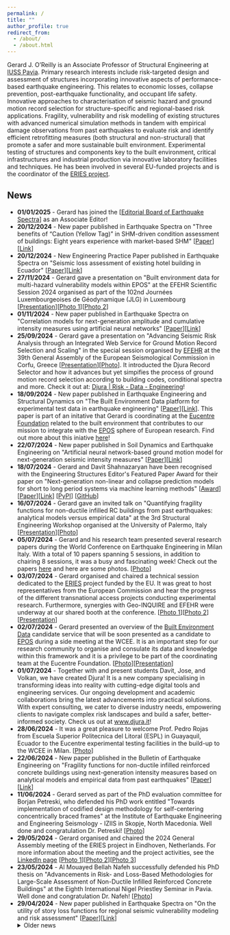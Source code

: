 ```yaml
---
permalink: /
title: ""
author_profile: true
redirect_from:
  - /about/
  - /about.html
---
```

Gerard J. O’Reilly is an Associate Professor of Structural Engineering at [IUSS Pavia](https://www.iusspavia.it/en). Primary research interests include risk-targeted design and assessment of structures incorporating innovative aspects of performance-based earthquake engineering. This relates to economic losses, collapse prevention, post-earthquake functionality, and occupant life safety. Innovative approaches to characterisation of seismic hazard and ground motion record selection for structure-specific and regional-based risk applications. Fragility, vulnerability and risk modelling of existing structures with advanced numerical simulation methods in tandem with empirical damage observations from past earthquakes to evaluate risk and identify efficient retrofitting measures (both structural and non-structural) that promote a safer and more sustainable built environment. Experimental testing of structures and components key to the built environment, critical infrastructures and industrial production via innovative laboratory facilities and techniques. He has been involved in several EU-funded projects and is the coordinator of the [ERIES project](https://www.eries.eu).

## News
<ul>

<li> <b>01/01/2025</b> - Gerard has joined the [<a href="https://journals.sagepub.com/editorial-board/EQS">Editorial Board of Earthquake Spectra</a>] as an Associate Editor! </li>

<li> <b>20/12/2024</b> - New paper published in Earthquake Spectra on "Three benefits of “Caution (Yellow Tag)” in SHM-driven condition assessment of buildings: Eight years experience with market-based SHM" [<a href="http://gerardjoreilly.github.io/files/Journal/fukutomi-et-al-2024-three-benefits-of-caution-(yellow-tag)-in-shm-driven-condition-assessment-of-buildings-eight-years.pdf">Paper</a>][<a href="https://journals.sagepub.com/doi/10.1177/87552930241296377">Link</a>] </li>

<li> <b>20/12/2024</b> - New Engineering Practice Paper published in Earthquake Spectra on "Seismic loss assessment of existing hotel building in Ecuador" [<a href="http://gerardjoreilly.github.io/files/Journal/poveda-o-reilly-2024-seismic-loss-assessment-of-existing-hotel-building-in-ecuador.pdf">Paper</a>][<a href="https://journals.sagepub.com/doi/10.1177/87552930241299356">Link</a>] </li>

<li> <b>27/11/2024</b> - Gerard gave a presentation on "Built environment data for multi-hazard vulnerability models within EPOS" at the EFEHR Scientific Session 2024 organised as part of the 102nd Journées Luxembourgeoises de Géodynamique (JLG) in Luxembourg [<a href="http://gerardjoreilly.github.io/files/Presentations/BED-Design-Luxembourg-Nov-2024.pdf">Presentation</a>][<a href="http://gerardjoreilly.github.io/files/Photos/efehr-lux-2024-gerard.jpeg">Photo 1</a>][<a href="http://gerardjoreilly.github.io/files/Photos/efehr-lux-2024.jpeg">Photo 2</a>] </li>

<li> <b>01/11/2024</b> - New paper published in Earthquake Spectra on "Correlation models for next-generation amplitude and cumulative intensity measures using artificial neural networks" [<a href="http://gerardjoreilly.github.io/files/Journal/aristeidou-2024-correlations.pdf">Paper</a>][<a href="https://journals.sagepub.com/doi/10.1177/87552930241270563">Link</a>] </li>

<li> <b>25/09/2024</b> - Gerard gave a presentation on "Advancing Seismic Risk Analysis through an Integrated Web Service for Ground Motion Record Selection and Scaling" in the special session organised by <a href="http://www.efehr.org/start//">EFEHR</a> at the 39th General Assembly of the European Seismological Commission in Corfu, Greece [<a href="http://gerardjoreilly.github.io/files/Presentations/ESC2024-OReilly-v1.pdf">Presentation</a>][<a href="http://gerardjoreilly.github.io/files/Photos/esc2024.jpg">Photo</a>]. It introducted the Djura Record Selector and how it advances but yet simpifies the process of ground motion record selection according to building codes, conditional spectra and more. Check it out at: <a href="https://djura.it/">Djura | Risk - Data - Engineering</a>! </li>

<li> <b>18/09/2024</b> - New paper published in Earthquake Engineering and Structural Dynamics on "The Built Environment Data platform for experimental test data in earthquake engineering" [<a href="http://gerardjoreilly.github.io/files/Journal/bed-paper.pdf">Paper</a>][<a href="https://onlinelibrary.wiley.com/doi/10.1002/eqe.4231">Link</a>]. This paper is part of an initative that Gerard is coordinating at the <a href="https://www.eucentre.it/?lang">Eucentre Foundation</a> related to the built environment that contributes to our mission to integrate with the <a href="https://www.epos-eu.org/">EPOS</a> sphere of European research. Find out more about this iniative <a href="https://builtenvdata.eu/">here</a>! </li>

<li> <b>22/07/2024</b> - New paper published in Soil Dynamics and Earthquake Engineering on "Artificial neural network-based ground motion model for next-generation seismic intensity measures" [<a href="http://gerardjoreilly.github.io/files/Journal/1-s2.0-S0267726124004032-main.pdf">Paper</a>][<a href="https://www.sciencedirect.com/science/article/abs/pii/S0267726124004032?via%3Dihub">Link</a>] </li>

<li> <b>18/07/2024</b> - Gerard and Davit Shahnazaryan have been recognised with the Engineering Structures Editor's Featured Paper Award for their paper on "Next-generation non-linear and collapse prediction models for short to long period systems via machine learning methods" [<a href="http://gerardjoreilly.github.io/files/Journal/eng-str-award.pdf">Award</a>][<a href="http://gerardjoreilly.github.io/files/Journal/2024-rho-mu-t.pdf">Paper</a>][<a href="https://linkinghub.elsevier.com/retrieve/pii/S0141029624003638">Link</a>] [<a href="https://pypi.org/project/xgb-rhomut/">PyPI</a>] [<a href="https://github.com/davitshahnazaryan3/XGB-rhomut">GitHub</a>] </li>

<li> <b>16/07/2024</b> - Gerard gave an invited talk on "Quantifying fragility functions for non-ductile infilled RC buildings from past earthquakes: analytical models versus empirical data" at the 3rd Structural Engineering Workshop organised at the University of Palermo, Italy [<a href="http://gerardjoreilly.github.io/files/Presentations/OReilly-Palermo-July-2024.pdf">Presentation</a>][<a href="http://gerardjoreilly.github.io/files/Photos/unipa.jpeg">Photo</a>] </li>

<li> <b>05/07/2024</b> - Gerard and his research team presented several research papers during the World Conference on Earthquake Engineering in Milan Italy. With a total of 10 papers spanning 5 sessions, in addition to chairing 8 sessions, it was a busy and fascinating week! Check out the papers <a href="https://gerardjoreilly.github.io/publications/">here</a> and here are some photos. [<a href="http://gerardjoreilly.github.io/files/Photos/wcee-2024-group.JPG">Photo</a>]</li>

<li> <b>03/07/2024</b> - Gerard organised and chaired a technical session dedicated to the <a href="http://www.eries.eu/">ERIES</a> project funded by the EU. It was great to host representatives from the European Commission and hear the progress of the different transnational access projects conducting experimental research. Furthermore, synergies with Geo-INQUIRE and EFEHR were underway at our shared booth at the conference.  [<a href="http://gerardjoreilly.github.io/files/Photos/wcee/wcee-eries-gerard.jpg">Photo 1</a>][<a href="http://gerardjoreilly.github.io/files/Photos/wcee/wcee-eries-michele.jpg">Photo 2</a>][<a href="http://gerardjoreilly.github.io/files/Presentations/WCEE-OReilly-ERIES-v1.pdf">Presentation</a>]</li>

<li> <b>02/07/2024</b> - Gerard presented an overview of the <a href="https://builtenvdata.eu/">Built Environment Data</a> candidate service that will be soon presented as a candidate to <a href="https://www.epos-eu.org/">EPOS</a> during a side meeting at the WCEE. It is an important step for our research community to organise and consulate its data and knowledge within this framework and it is a privilege to be part of the coordinating team at the Eucentre Foundation. [<a href="http://gerardjoreilly.github.io/files/Photos/wcee-epos-gerard.jpeg">Photo</a>][<a href="http://gerardjoreilly.github.io/files/Presentations/OReilly-BED-Side-Meeting-WCEE.pdf">Presentation</a>]</li>

<li> <b>01/07/2024</b> - Together with and present students Davit, Jose, and Volkan, we have created Djura! It is a new company specialising in transforming ideas into reality with cutting-edge digital tools and engineering services. Our ongoing development and academic collaborations bring the latest advancements into practical solutions. With expert consulting, we cater to diverse industry needs, empowering clients to navigate complex risk landscapes and build a safer, better-informed society. Check us out at <a href="www.djura.it">www.djura.it</a>! </li>

<li> <b>28/06/2024</b> - It was a great pleasure to welcome Prof. Pedro Rojas from Escuela Superior Politecnica del Litoral (ESPL) in Guayaquil, Ecuador to the Eucentre experimental testing facilities in the build-up to the WCEE in Milan. [<a href="http://gerardjoreilly.github.io/files/Photos/pedro_rojas/revisittothelaboratoryoftheeuropeancentrefortrain/20240628_111231.jpg">Photo</a>]</li>

<li> <b>22/06/2024</b> - New paper published in the Bulletin of Earthquake Engineering on "Fragility functions for non-ductile infilled reinforced concrete buildings using next-generation intensity measures based on analytical models and empirical data from past earthquakes" [<a href="http://gerardjoreilly.github.io/files/Journal/nafeh-oreilly-2024-regional-ffs.pdf">Paper</a>][<a href="https://link.springer.com/article/10.1007/s10518-024-01955-4">Link</a>] </li>

<li> <b>11/06/2024</b> - Gerard served as part of the PhD evaluation committee for Borjan Petreski, who defended his PhD work entitled "Towards implementation of codified design methodology for self-centering concentrically braced frames" at the Institute of Earthquake Engineering and Engineering Seismology - IZIIS in Skopje, North Macedonia. Well done and congratulation Dr. Petreski! [<a href="http://gerardjoreilly.github.io/files/Photos/iziis-petreski-phd.jpeg">Photo</a>]</li>

<li> <b>29/05/2024</b> - Gerard organised and chaired the 2024 General Assembly meeting of the ERIES project in Eindhoven, Netherlands. For more information about the meeting and the project activities, see the <a href="https://www.linkedin.com/company/eries-engineering-research-infrastructures-for-european-synergies/">LinkedIn page</a> [<a href="http://gerardjoreilly.github.io/files/Photos/eries-ga-2024-1.jpg">Photo 1</a>][<a href="http://gerardjoreilly.github.io/files/Photos/eries-ga-2024-2.jpg">Photo 2</a>][<a href="http://gerardjoreilly.github.io/files/Photos/eries-ga-2024-3.jpg">Photo 3</a>]</li>

<li> <b>23/05/2024</b> - Al Mouayed Bellah Nafeh successfully defended his PhD thesis on "Advancements in Risk- and Loss-Based Methodologies for Large-Scale Assessment of Non-Ductile Infilled Reinforced Concrete Buildings" at the Eighth International Nigel Priestley Seminar in Pavia. Well done and congratulation Dr. Nafeh! [<a href="http://gerardjoreilly.github.io/files/Photos/nafeh-phd-defence.jpeg">Photo</a>]</li>

<li> <b>29/04/2024</b> - New paper published in Earthquake Spectra on "On the utility of story loss functions for regional seismic vulnerability modeling and risk assessment" [<a href="http://gerardjoreilly.github.io/files/Journal/2024-oreilly-shahnazaryan-eqs.pdf">Paper</a>][<a href="https://journals.sagepub.com/doi/10.1177/87552930241245940">Link</a>] </li>


<details><summary>Older news</summary>
<ul>
</ul>

<li> <b>22/04/2024</b> - New paper published in Journal of Earthquake Engineering on "Exploring the Use of Orientation-Independent Inelastic Spectral Displacements in the Seismic Assessment of Bridges" [<a href="http://gerardjoreilly.github.io/files/Journal/aristeidou-2024-jee.pdf">Paper</a>][<a href="https://www.tandfonline.com/doi/full/10.1080/13632469.2024.2343067">Link</a>] </li>

<li> <b>09/04/2024</b> - Gerard attended the <a href="https://2024am.eeri-events.org/">2024 EERI Annual Meeting</a> in Seattle, USA </li>

<li> <b>14/03/2024</b> - Gerard gave a presentation on the research on risks (<i>Ricerca sul rischio</i>) carried out at IUSS Pavia during the visit of Alessandro Fermi, <i>Assessore Regionale con delega a Università, Ricerca e Innovazione della Regione Lombardia</i>, in Pavia, Italy [<a href="http://gerardjoreilly.github.io/files/Presentations/Slide O'Reilly_2024 Fermi Regione Lombardia - O'Reilly-v2.pdf">Presentation</a>]</li>

<li> <b>12/03/2024</b> - Gerard attended the EPOS Days Workshop 2024 in Rome, Italy to take part in presenting the new EUCENTRE-led initiative on proposing a <a href="https://builtenvdata.eu/">Built Environment Data</a> Thematic Core Service to be included in EPOS [<a href="https://gerardjoreilly.github.io/files/Photos/epos-days-2024.jpeg">Photo</a>] </li>

<li> <b>15/03/2024</b> - New paper published in Engineering Structures on "Next-generation non-linear and collapse prediction models for short- to long-period systems via machine learning methods" [<a href="http://gerardjoreilly.github.io/files/Journal/2024-rho-mu-t.pdf">Paper</a>][<a href="https://linkinghub.elsevier.com/retrieve/pii/S0141029624003638">Link</a>] [<a href="https://pypi.org/project/xgb-rhomut/">PyPI</a>] [<a href="https://github.com/davitshahnazaryan3/XGB-rhomut">GitHub</a>]</li>

<li> <b>12/02/2024</b> - New paper published in Journal of Earthquake Engineering on "Appraising the Risk Assessment of Non-Structural Components via Simplified and Machine-Learning-Based Approaches" [<a href="http://gerardjoreilly.github.io/files/Journal/Shahnazaryan-JEE-NSE.pdf">Paper</a>][<a href="https://www.tandfonline.com/doi/full/10.1080/13632469.2024.2314169">Link</a>] </li>

<li> <b>14/12/2023</b> - New paper published in Earthquake Engineering and Structural Dynamics on "On the fragility of non‐structural elements in loss and recovery: Field observations from Japan" [<a href="http://gerardjoreilly.github.io/files/Journal/OReilly_EESD_2023.pdf">Paper</a>][<a href="https://onlinelibrary.wiley.com/doi/10.1002/eqe.4066">Link</a>] </li>

<li> <b>01/12/2023</b> - Gerard has been promoted to the rank of Associate Professor of Structural Engineering at IUSS Pavia, Italy</li>

<li> <b>10/11/2023</b> - Gerard finalised the second edition of the course on "Performance-based Earthquake Engineering" as part of the ROSE PhD programme at IUSS Pavia. [<a href="https://gerardjoreilly.github.io/files/Photos/PBEE-Course-Syllabus-v8.pdf">Syllabus</a>][<a href="https://gerardjoreilly.github.io/files/Photos/pbee-2023bis-1.JPG">Photo 1</a>][<a href="https://gerardjoreilly.github.io/files/Photos/pbee-2023bis-2.JPG">Photo 2</a>]</li>

<li> <b>07/11/2023</b> - Al Mouayed Bellah Nafeh gave a presentation on "Fragility functions for regional assessment of infilled RC buildings: analytical derivation and empirical validation" as part of the ROSE Online Seminars organised at IUSS Pavia. [<a href="http://gerardjoreilly.github.io/files/Photos/rose-nafeh-2023.jpg">Photo 1</a>][<a href="https://www.youtube.com/watch?v=nAomrS9QdA4">Video</a>]</li>

<li> <b>02/11/2023</b> - New paper published in Bulletin of Earthquake Engineering on "Simplified pushover-based seismic loss assessment for existing infilled frame structuress" [<a href="http://gerardjoreilly.github.io/files/Journal/s10518-023-01792-x.pdf">Paper</a>][<a href="https://link.springer.com/article/10.1007/s10518-023-01792-x">Link</a>] </li>

<li> <b>29/09/2023</b> - Gerard gave a keynote lecture on "European Research Synergies Towards Loss and Risk-Driven Mitigation Approaches" at the <a href="http://mase.gf.ukim.edu.mk/">20th International Symposium of the Macedonian Association of Structural Engineers</a> in Skopje, North Macedonia [<a href="http://gerardjoreilly.github.io/files/Presentations/MASE20_Presentation_OReilly.pdf">Presentation</a>] [<a href="http://gerardjoreilly.github.io/files/Photos/mase-1.JPG">Photo 1</a>] [<a href="http://gerardjoreilly.github.io/files/Photos/mase-2.JPG">Photo 2</a>]</li>

<li> <b>14/09/2023</b> - Savvinos Aristeidou presented his work at the Society for Earthquake and Civil Engineering Dynamics (SECED) 2023 Conference in Cambridge, UK. Check out the paper and poster here: [<a href="http://gerardjoreilly.github.io/files/Conference/SECED_Aristeidou_paper.pdf">Paper</a>][<a href="http://gerardjoreilly.github.io/files/Conference/SECED_Aristeidou_poster.pdf">Poster</a>]</li>

<li> <b>09/07/2023</b> - Gerard and Savvinos Aristeidou gave several presentations at ICASP14 - 14th International Conference on Applications of Statistics and Probability in Civil Engineering in Dublin, Ireland. Check out the publications sections for the full papers and presentations.[<a href="http://gerardjoreilly.github.io/files/Photos/icasp-gerard-1.JPG">Photo 1</a>][<a href="http://gerardjoreilly.github.io/files/Photos/icasp-gerard-2.JPG">Photo 2</a>][<a href="http://gerardjoreilly.github.io/files/Photos/icasp-gerard-4.JPG">Photo 3</a>][<a href="http://gerardjoreilly.github.io/files/Photos/icasp-savvinos.jpg">Photo 4</a>]</li>

<li> <b>16/06/2023</b> - Gerard gave a presentation on "Myths and fallacies in performance-based earthquake engineering: Ode to Nigel" at the 49th Risk, Hazard and Uncertainty Workshop in Hydra, Greece [<a href="http://gerardjoreilly.github.io/files/Presentations/OReilly_Gerard_Hydra_2023_public.pdf">Presentation</a>][<a href="http://gerardjoreilly.github.io/files/Photos/hydra-group.JPG">Photo 1</a>] [<a href="http://gerardjoreilly.github.io/files/Photos/hydra-2.JPG">Photo 2</a>][<a href="http://gerardjoreilly.github.io/files/Photos/hydra-3.JPG">Photo 3</a>]</li>

<li> <b>15/06/2023</b> - New paper published in Earthquake Spectra on "A ground motion model for orientation-independent inelastic spectral displacements from shallow crustal earthquakes" [<a href="http://gerardjoreilly.github.io/files/Journal/aristeidou-et-al-2023-a-ground-motion-model-for-orientation-independent-inelastic-spectral-displacements-from-shallow.pdf">Paper</a>][<a href="https://journals.sagepub.com/doi/10.1177/87552930231180228">Link</a>] </li>

<li> <b>12/06/2023</b> - Al Mouayed Bellah Nafeh gave a presentation on "Fragility function uncertainty quantification in infilled RC frame buildings" as part of his PhD thesis work at COMPDYN 2023 - 9th ECCOMAS Thematic Conference on Computational Methods in Structural Dynamics and Earthquake Engineering, Athens, Greece [<a href="http://gerardjoreilly.github.io/files/Conference/Nafeh_O'Reilly_UncertaintyQuantification.pdf">Paper</a>][<a href="http://gerardjoreilly.github.io/files/Presentations/COMPDYN2023_Nafeh.pdf">Presentation</a>] </li>

<li> <b>25/05/2023</b> - Gerard organised and chaired the 2023 General Assembly meeting of the ERIES project in Thessaloniki, Greece. For more information about the meeting and the project activities, see the <a href="https://eries.eu/ga-meeting-2023/">project website</a> and the <a href="https://www.linkedin.com/company/eries-engineering-research-infrastructures-for-european-synergies/">LinkedIn page</a> [<a href="http://gerardjoreilly.github.io/files/Photos/eries-ga-2023.JPEG">Photo</a>]</li>

<li> <b>22/05/2023</b> - Gerard gave a presentation at the seminar on "Valutazione e gestione del rischio NaTech negli stabilimenti PIR" organised by INAIL in Rome, Italy on the topic of "La ricerca nel campo della gestione del rischio NaTech da sisma" [<a href="http://gerardjoreilly.github.io/files/Presentations/progr-dit-evento.pdf">Flyer</a>] [<a href="http://gerardjoreilly.github.io/files/Presentations/OReilly_Gerard_INAIL_2023.pdf">Presentation</a>]</li>

<li> <b>27/04/2023</b> - Gerard gave a webinar to the 2nd RICH Europe Webinar on Transnational and Virtual Access Opportunities on the topic of "ERIES – Engineering Research Infrastructures for European Synergies" [<a href="http://gerardjoreilly.github.io/files/Presentations/2023_04_27_RICH_Webinar_agenda.pdf">Flyer</a>] [<a href="https://rich-europe.eu/transnational-and-virtual-access-webinar-2-save-the-date/">Link</a>]</li>

<li> <b>20/04/2023</b> - Gerard has been announced as a keynote speaker at the <a href="http://mase.gf.ukim.edu.mk/">20th International Symposium of the Macedonian Association of Structural Engineers</a> from 28-29 September 2023 in Skopje, North Macedonia. He will give a talk on "European Research Synergies Towards Loss and Risk-Driven Mitigation Approaches" </li>

<li> <b>13/04/2023</b> - Gerard was presented with the 2022 Shah Family Innovation Prize from the Earthquake Engineering Research Institute at the Annual Meeting in San Francisco, California 
[<a href="https://twitter.com/EERI_tweets/status/1646310442799882240">Twitter</a>][<a href="http://gerardjoreilly.github.io/files/Photos/eeri_annual_meeting_1.jpg">Photo 1</a>][<a href="http://gerardjoreilly.github.io/files/Photos/eeri_annual_meeting_2.jpg">Photo 2</a>][<a href="http://gerardjoreilly.github.io/files/Photos/eeri_annual_meeting_3.jpg">Photo 3</a>][<a href="http://gerardjoreilly.github.io/files/Photos/eeri_annual_meeting_4.jpg">Photo 4</a>] </li>

<li> <b>09/03/2023</b> - New paper published in Structure and Infrastructure Engineering on "Seismic risk prioritisation schemes for reinforced concrete bridge portfolios" [<a href="http://gerardjoreilly.github.io/files/Journal/sie_prioritisation.pdf">Paper</a>][<a href="https://www.tandfonline.com/eprint/AB6MK6P6AVDWT4D9N4WK/full?target=10.1080/15732479.2023.2187424">Link</a>] </li>

<li> <b>03/03/2023</b> - New paper published in the International Journal of Disaster Risk Reduction on "Risk-aware navigation in industrial plants at risk of NaTech accidents" [<a href="http://gerardjoreilly.github.io/files/Journal/rossini_ijdrr.pdf">Paper</a>][<a href="https://www.sciencedirect.com/science/article/pii/S2212420923001000?via%3Dihub">Link</a>] </li>

<li> <b>10/02/2023</b> - New paper published in Procedia Structural Integrity on "Simplified tools for the risk assessment and classification of existing buildings" [<a href="http://gerardjoreilly.github.io/files/Conference/anidis-2022.pdf">Paper</a>][<a href="https://www.sciencedirect.com/science/article/pii/S2452321623002329?via%3Dihub">Link</a>] </li>

<li> <b>09/01/2023</b> - New paper by Al Mouayed Bellah Nafeh published in the Bulletin of Earthquake Engineering on "Simplified pushover-based seismic risk assessment methodology for existing infilled frame structures" [<a href="http://gerardjoreilly.github.io/files/Journal/Nafeh-OReilly-2023.pdf">Paper</a>][<a href="https://link.springer.com/article/10.1007/s10518-022-01600-y">Link</a>] </li>

<li> <b>12/12/2022</b> - New paper with Matt Fox from the University of Pavia published in Earthquake Engineering and Structural Dynamics on the topic of "Exploring the site dependency of fragility functions in risk-targeted design" [<a href="http://gerardjoreilly.github.io/files/Journal/Fox-OReilly-EESD-2022.pdf">Paper</a>][<a href="https://onlinelibrary.wiley.com/doi/abs/10.1002/eqe.3783?campaign=wolearlyview">Link</a>] </li>

<li> <b>02/12/2022</b> - Gerard is the 2022 recipient of the Shah Family Innovation Prize by the Earthquake Engineering Research Institute [<a href="https://eeri.org/about-eeri/news/13895-2022-shah-family-innovation-prize-awarded-to-gerard-o-reilly">Link</a>]</li>

<li> <b>16/11/2022</b> - Gerard gave a webinar to the Italian Association for Wind Engineering Young (ANIV - Associazione Nazionale per Ingegneria del Vento - Giovani) on the topic of "ERIES research infrastructure network: how to apply for transnational access grants" [<a href="http://gerardjoreilly.github.io/files/Presentations/Locandina_ANIVGLT_ERIES_vLRGP.pdf">Flyer</a>] [<a href="https://www.aniv-iawe.org/eries-research-infrastructure-network-how-to-apply-for-transnational-access-grants/">Link</a>]</li>

<li> <b>19/10/2022</b> - New paper by Nic Clemett and others from the Reluis 2019-2021 working group in Pavia published in the ASCE Journal of Structural Engineering on the topic of "Optimal Combined Seismic and Energy Efficiency Retrofitting for Existing Buildings in Italy" [<a href="http://gerardjoreilly.github.io/files/Journal/Clemett-et-al2023OptimalcombinedseismicandenergyefficiencyretrofittingforexistingbuildingsinItaly.pdf">Paper</a>][<a href="https://ascelibrary.org/doi/10.1061/%28ASCE%29ST.1943-541X.0003500">Link</a>] </li>

<li> <b>12/10/2022</b> - Al Mouayed Bellah Nafeh gave a seminar on "Simplified Approaches for the Risk Assessment of Non-Ductile Infilled RC Structures" at the ROSE Centre's seminar series in Pavia, Italy [<a href="https://www.youtube.com/watch?v=mjh_JaIeZgw">Video</a>] </li>

<li> <b>14/9/2022</b> - Gerard gave a presentation on "Simplified tools for the risk assessment and classification of existing buildings" at ANIDIS - Associazione Nazionale Italiana di Ingegneria Sismica 2022, Turin, Italy [<a href="http://gerardjoreilly.github.io/files/Conference/OReilly_etal_ANIDIS_2022_v3.pdf">Paper</a>][<a href="http://gerardjoreilly.github.io/files/Presentations/ANIDIS-2022-presentation.pdf">Presentation</a>] </li>
  
<li> <b>9/9/2022</b> - Davit Shahnazaryan gave a presentation on "Integrating multiple risks to aid the navigation of industrial plant workers during seismic events" which forms part of the ROSSINI project at the 3rd European Conference on Earthquake Engineering & Seismology, Bucharest, Romania [<a href="http://gerardjoreilly.github.io/files/Conference/C29-Shahnazaryan.pdf">Paper</a>] </li>

<li> <b>9/9/2022</b> - Davit Shahnazaryan gave a presentation on "Current and contemporary seismic design methods: a comparative review" at the 3rd European Conference on Earthquake Engineering & Seismology, Bucharest, Romania [<a href="http://gerardjoreilly.github.io/files/Conference/C32-Design-Methods-final.pdf">Paper</a>][<a href="http://gerardjoreilly.github.io/files/Presentations/3ECEES-Design-Methods-presentation.pdf">Presentation</a>] </li>

<li> <b>5/9/2022</b> - Al Mouayed Bellah Nafeh gave a presentation on "Simplified Seismic Risk Assessment of Non-Ductile Infilled RC Frame Buildings" as part of his PhD thesis work at the 3rd European Conference on Earthquake Engineering & Seismology, Bucharest, Romania [<a href="http://gerardjoreilly.github.io/files/Conference/C31-Nafeh_OReilly_InfilledRC_SimplifiedRisk_v3.pdf">Paper</a>][<a href="http://gerardjoreilly.github.io/files/Presentations/3ECEES-IM-bias-presentation.pdf">Presentation</a>] </li>

<li> <b>5/9/2022</b> - Gerard gave a presentation on "Towards improved response quantification of existing infilled RC frames" at the 3rd European Conference on Earthquake Engineering & Seismology, Bucharest, Romania [<a href="http://gerardjoreilly.github.io/files/Conference/C33-IM-bias-paper.pdf">Paper</a>][<a href="http://gerardjoreilly.github.io/files/Presentations/3ECEES-IM-bias-presentation.pdf">Presentation</a>] </li>

<li> <b>5/9/2022</b> - Savvinos Aristeidou gave a presentation on "Ground motion directionality effects on inelastic spectral displacements" as part of his PhD thesis work at the 3rd European Conference on Earthquake Engineering & Seismology, Bucharest, Romania [<a href="http://gerardjoreilly.github.io/files/Conference/C30-Contribution_3ECEES_Savvinos_Aristeidou_final.pdf">Paper</a>][<a href="http://gerardjoreilly.github.io/files/Presentations/Savvinos-3ECEES.pdf">Presentation</a>] </li>

<li> <b>18/7/2022</b> - Gerard gave a presentation on "Integrating multiple risks to aid the navigation of industrial plant workers during seismic events" at the ASME 2022 Pressure Vessels & Piping Conference, Las Vegas, USA [<a href="http://gerardjoreilly.github.io/files/Conference/C28-PVP2022-84014_final.pdf">Paper</a>][<a href="http://gerardjoreilly.github.io/files/Presentations/pvp2022_.pdf">Presentation</a>][<a href="https://youtu.be/h0L81oRVhV8">Video</a>] </li>

<li> <b>6/7/2022</b> - Gerard gave a presentation on "Risk and loss mitigation in seismic design: a review of current methods and future direction" at ICONHIC 2022 - 3rd International Conference on Natural Hazards & Infrastructure, 22 – 24 June 2021, Athens, Greece. [<a href="http://gerardjoreilly.github.io/files/Conference/C27-ICONHIC2021_paper_OReilly_v2.pdf">Paper</a>][<a href="http://gerardjoreilly.github.io/files/Presentations/ICONHIC-2022-OReilly.pdf">Presentation</a>] </li>

<li> <b>9/6/2022</b> - After a 2 year hiatus, the International Nigel Priestley Seminar is back in Pavia, Italy! </li>

<li> <b>8/6/2022</b> - The ERIES project was kicked off in Pavia, Italy [<a href="https://eries.eu/eries-kick-off-meeting-8th-june-2022/">See more</a>] </li>

<li> <b>13/9/2021</b> - Gerard gave a presentation on "Seismic Risk Classification of Non-Structural Elements" at the 17th World Conference on Earthquake Engineering, Sendai, Japan [<a href="http://gerardjoreilly.github.io/files/Conference/C19-2020.pdf">Paper</a>][<a href="http://gerardjoreilly.github.io/files/Presentations/17WCEE_Presentation_NonStrRisk.pdf">Presentation</a>][<a href="https://youtu.be/DXka-0tk8XU">Video</a>] </li>

<li> <b>13/12/2019</b> - Gerard gave a presentation on the Joint Research carried out at the Kobori Research Complex in Tokyo, Japan [<a href="http://gerardjoreilly.github.io/files/Presentations/OReilly-Gerard-KRC-Final-Presentation.pdf">Presentation</a>] </li>

<li> <b>2019</b> - Gerard gave a presentation on "Characterising Seismic Vulnerability of Bridge Structures and Infrastructure Vulnerability Assessment" as part of the INFRA-NAT Platform Workshop in Ohrid, North Macedonia [<a href="http://gerardjoreilly.github.io/files/Presentations/INFRA-NAT-Meeting-Gerard.pdf">Presentation</a>] </li>

<li> <b>3/10/2019</b> - Gerard gave an invited talk on "Developments in performance-based seismic design and assessment: an Italian perspective" at the University of Canterbury, New Zealand. </li>

<li> <b>24/6/2019</b> - Gerard gave a presentation on "On the Efficient Risk Assessment of Bridge Structures" at COMPDYN 2019 - 7th ECCOMAS Thematic Conference on Computational Methods in Structural Dynamics and Earthquake Engineering, Hersonissos, Greece. [<a href="http://gerardjoreilly.github.io/files/Conference/C13-2019.pdf">Paper</a>][<a href="http://gerardjoreilly.github.io/files/Presentations/Compdyn2019_Presentation.pdf">Presentation</a>] </li>

<li> <b>27/5/2019</b> - Gerard gave a presentation on "Towards Regional Safety Assessment of Bridge Infrastructure" at the 13th International Conference on Applications of Statistics and Probability in Civil Engineering, Seoul, South Korea. [<a href="http://gerardjoreilly.github.io/files/Conference/C11-2019.pdf">Paper</a>][<a href="http://gerardjoreilly.github.io/files/Presentations/ICASP13_Presentation.pdf">Presentation</a>] </li>

<li> <b>19/6/2018</b> - Gerard gave a presentation on "On the seismic assessment and retrofit of infilled RC frames structures" at the 16th European Conference on Earthquake Engineering, Thessaloniki, Greece.
 [<a href="http://gerardjoreilly.github.io/files/Conference/C10-2018.pdf">Paper</a>] </li>

<li> <b>19/6/2018</b> - Gerard gave a presentation on "Intensity Measures for the Collapse Assessment of Infilled RC Frames" at the 16th European Conference on Earthquake Engineering, Thessaloniki, Greece.
 [<a href="http://gerardjoreilly.github.io/files/Conference/C9-2018.pdf">Paper</a>][<a href="http://gerardjoreilly.github.io/files/Presentations/16ECEE_Presentation.pdf">Presentation</a>] </li>

<li> <b>2017</b> - Gerard gave a presentation on "Modelling Uncertainty in Existing Italian RC Frames" at COMPDYN 2017 - 6th International Conference on Computational Methods in Structural Dynamics and Earthquake Engineering, Rhodes, Greece.
 [<a href="http://gerardjoreilly.github.io/files/Conference/C8-2017.pdf">Paper</a>][<a href="http://gerardjoreilly.github.io/files/Presentations/Compdyn2017_Presentation.pdf">Presentation</a>] </li>

<li> <b>2017</b> - Gerard gave a presentation on "System Identification and Structural Modelling of Italian School Buildings" at the IMAC-XXXV Conference & Exposition on Structural Dynamics, Orange County, USA. [<a href="http://gerardjoreilly.github.io/files/Conference/C7-2017.pdf">Paper</a>][<a href="http://gerardjoreilly.github.io/files/Presentations/IMACXXXV_Presentation_v2.pdf">Presentation</a>] </li>

<li> <b>2017</b> - Gerard gave a presentation on "Implications of a More Refined Damage Estimation Approach in the Assessment of RC Frames" at the 16th World Conference on Earthquake Engineering, Santiago, Chile. [<a href="http://gerardjoreilly.github.io/files/Conference/C6-2017.pdf">Paper</a>][<a href="http://gerardjoreilly.github.io/files/Presentations/WCEE_Presentation_v1.pdf">Presentation</a>] </li>

<li> <b>2015</b> - Gerard gave a presentation on "Influence of Modelling Parameters on the Fragility Assessment of pre-1970 Italian RC Structures" at COMPDYN 2015 - 5th ECCOMAS Thematic Conference on Computational Methods in Structural Dynamics and Earthquake Engineering, Hersonissos, Greece. [<a href="http://gerardjoreilly.github.io/files/Conference/C5-2015.pdf">Paper</a>][<a href="http://gerardjoreilly.github.io/files/Presentations/OReilly_Sullivan_Compdyn2015_Presentation.pdf">Presentation</a>] </li>

<li> <b>2013</b> - Gerard gave a presentation on "Comparing the seismic performance of concentrically braced frames with and without self-centering behaviour" at the 2nd International Conference on Structures and Architecture, Guimaraes, Portugal. [<a href="http://gerardjoreilly.github.io/files/Conference/C4-2013.pdf">Paper</a>] </li>

<li> <b>2012</b> - Gerard gave a presentation on "Performance-Based Design of a Self-Centering Concentrically Braced Frame using the Direct Displacement-Based Design Procedure" at the 15th World Conference on Earthquake Engineering, Lisbon, Portugal. [<a href="http://gerardjoreilly.github.io/files/Conference/C3-2012.pdf">Paper</a>] </li>

<li> <b>2012</b> - Gerard gave a presentation on "Behaviour and Design of a Self-Centering Concentrically Braced Steel Frame System" at the 15th World Conference on Earthquake Engineering, Lisbon, Portugal. [<a href="http://gerardjoreilly.github.io/files/Conference/C2-2012.pdf">Paper</a>] </li>

<li> <b>2012</b> - Gerard won “Best Structures Paper” for his paper presented at the BCRI2012 conference in Dublin, Ireland </li>

<li> <b>2012</b> - Gerard gave a presentation on "Development of a Novel Self-Centering Concentrically Braced Frame System for Deployment in Seismically Active Regions" at the Bridge and Concrete Research in Ireland, Dublin, Ireland. [<a href="http://gerardjoreilly.github.io/files/Conference/C1-2012.pdf">Paper</a>] </li>


</details>
